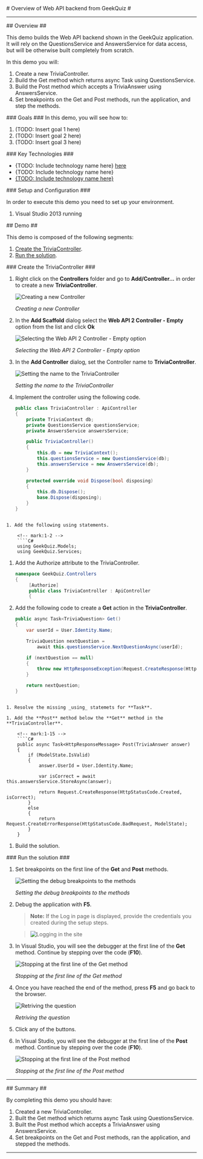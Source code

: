 ﻿<a name="title" />
# Overview of Web API backend from GeekQuiz #

---
<a name="Overview" />
## Overview ##

This demo builds the Web API backend shown in the GeekQuiz application. It will rely on the QuestionsService and AnswersService for data access, but will be otherwise built completely from scratch.

In this demo you will:

1. Create a new TriviaController.
1. Build the Get method which returns async Task<TriviaQuestion> using QuestionsService.
1. Build the Post method which accepts a TriviaAnswer using AnswersService.
1. Set breakpoints on the Get and Post methods, run the application, and step the methods.

<a id="goals" />
### Goals ###
In this demo, you will see how to:

1. (TODO: Insert goal 1 here)
1. (TODO: Insert goal 2 here)
1. (TODO: Insert goal 3 here)

<a name="technologies" />
### Key Technologies ###

- {TODO: Include technology name here} [here][1]
- {TODO: Include technology name here}
- [{TODO: Include technology name here}][2]

[1]: http://insert_link_to_technology_1_here/
[2]: http://insert_link_to_technology_2_here/

<a name="Setup" />
### Setup and Configuration ###

In order to execute this demo you need to set up your environment.

1. Visual Studio 2013 running

<a name="Demo" />
## Demo ##

This demo is composed of the following segments:

1. [Create the TriviaController](#segment1).
1. [Run the solution](#segment2).

<a name="Segment1" />
### Create the TriviaController ###

1. Right click on the **Controllers** folder and go to **Add/Controller...** in order to create a new **TriviaController**.

	![Creating a new Controller](images/creating-a-new-controller.png?raw=true "Creating a new Controller")

	_Creating a new Controller_

1. In the **Add Scaffold** dialog select the **Web API 2 Controller - Empty** option from the list and click **Ok**

	![Selecting the Web API 2 Controller - Empty option](images/selecting-the-web-api-controller-scaffold.png?raw=true "Selecting the Web API 2 Controller - Empty option")

	_Selecting the Web API 2 Controller - Empty option_

1. In the **Add Controller** dialog, set the Controller name to **TriviaController**.

	![Setting the name to the TriviaController](images/setting-the-name-to-the-triviacontroller.png?raw=true "Setting the name to the TriviaController")

	_Setting the name to the TriviaController_

1. Implement the controller using the following code.

	<!-- mark:3-18 -->
	````C#
    public class TriviaController : ApiController
    {
        private TriviaContext db;
        private QuestionsService questionsService;
        private AnswersService answersService;

        public TriviaController()
        {
            this.db = new TriviaContext();
            this.questionsService = new QuestionsService(db);
            this.answersService = new AnswersService(db);
        }

        protected override void Dispose(bool disposing)
        {
            this.db.Dispose();
            base.Dispose(disposing);
        }
    }
````

1. Add the following using statements.

	<!-- mark:1-2 -->
	````C#
	using GeekQuiz.Models;
	using GeekQuiz.Services;
````

1. Add the Authorize attribute to the TriviaController.

	<!-- mark:3 -->
	````C#
	namespace GeekQuiz.Controllers
	{
		 [Authorize]
		 public class TriviaController : ApiController
		 {
	````


1. Add the following code to create a **Get** action in the **TriviaController**.

	<!-- mark:1-14 -->
	````C#
	public async Task<TriviaQuestion> Get()
	{
		var userId = User.Identity.Name;

		TriviaQuestion nextQuestion =
			await this.questionsService.NextQuestionAsync(userId);

		if (nextQuestion == null)
		{
			throw new HttpResponseException(Request.CreateResponse(HttpStatusCode.NotFound));
		}

		return nextQuestion;
	}
````

1. Resolve the missing _using_ statemets for **Task**.

1. Add the **Post** method below the **Get** method in the **TriviaController**.

	<!-- mark:1-15 -->
	````C#
	public async Task<HttpResponseMessage> Post(TriviaAnswer answer)
    {
        if (ModelState.IsValid)
        {
            answer.UserId = User.Identity.Name;

            var isCorrect = await this.answersService.StoreAsync(answer);

            return Request.CreateResponse(HttpStatusCode.Created, isCorrect);
        }
        else
        {
            return Request.CreateErrorResponse(HttpStatusCode.BadRequest, ModelState);
        }
    }
````

1. Build the solution.

<a name="Segment2" />
### Run the solution ###

1. Set breakpoints on the first line of the **Get** and **Post** methods.

	![Setting the debug breakpoints to the methods](images/setting-the-debug-breakpoints.png?raw=true "Setting the debug breakpoints to the methods")

	_Setting the debug breakpoints to the methods_

1. Debug the application with **F5**.

	> **Note:** If the Log in page is displayed, provide the credentials you created during the setup steps.
	
	> ![Logging in the site](images/logging-in-the-app.png?raw=true "Logging in the site")

1. In Visual Studio, you will see the debugger at the first line of the **Get** method. Continue by stepping over the code (**F10**).

	![Stopping at the first line of the Get method](images/stopping-at-the-first-line-of-get.png?raw=true "Stopping at the first line of the Get method")

	_Stopping at the first line of the Get method_

1. Once you have reached the end of the method, press **F5** and go back to the browser.

	![Retriving the question](images/retriving-the-questions.png?raw=true "Retriving the question")

	_Retriving the question_

1. Click any of the buttons.

1. In Visual Studio, you will see the debugger at the first line of the **Post** method. Continue by stepping over the code (**F10**).

	![Stopping at the first line of the Post method](images/stopping-at-the-first-line-of-post.png?raw=true "Stopping at the first line of the Post method")

	_Stopping at the first line of the Post method_

---

<a name="summary" />
## Summary ##

By completing this demo you should have:

1. Created a new TriviaController.
1. Built the Get method which returns async Task<TriviaQuestion> using QuestionsService.
1. Built the Post method which accepts a TriviaAnswer using AnswersService.
1. Set breakpoints on the Get and Post methods, ran the application, and stepped the methods.

---